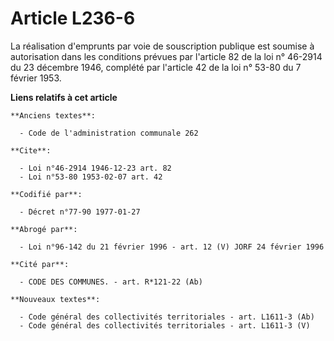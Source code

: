# Article L236-6

La réalisation d'emprunts par voie de souscription publique est soumise à autorisation dans les conditions prévues par
l'article 82 de la loi n° 46-2914 du 23 décembre 1946, complété par l'article 42 de la loi n° 53-80 du 7 février 1953.

**Liens relatifs à cet article**

	**Anciens textes**:

	  - Code de l'administration communale 262

	**Cite**:

	  - Loi n°46-2914 1946-12-23 art. 82
	  - Loi n°53-80 1953-02-07 art. 42

	**Codifié par**:

	  - Décret n°77-90 1977-01-27

	**Abrogé par**:

	  - Loi n°96-142 du 21 février 1996 - art. 12 (V) JORF 24 février 1996

	**Cité par**:

	  - CODE DES COMMUNES. - art. R*121-22 (Ab)

	**Nouveaux textes**:

	  - Code général des collectivités territoriales - art. L1611-3 (Ab)
	  - Code général des collectivités territoriales - art. L1611-3 (V)
